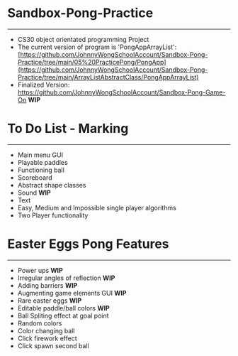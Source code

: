 # Sandbox-Pong-Practice
---
 - CS30 object orientated programming Project
 - The current version of program is 'PongAppArrayList': [https://github.com/JohnnyWongSchoolAccount/Sandbox-Pong-Practice/tree/main/05%20PracticePong/PongApp](https://github.com/JohnnyWongSchoolAccount/Sandbox-Pong-Practice/tree/main/ArrayListAbstractClass/PongAppArrayList)
 - Finalized Version: https://github.com/JohnnyWongSchoolAccount/Sandbox-Pong-Game-On **WIP**

# To Do List - Marking
---
 - Main menu GUI
 - Playable paddles
 - Functioning ball
 - Scoreboard
 - Abstract shape classes
 - Sound **WIP**
 - Text
 - Easy, Medium and Impossible single player algorithms
 - Two Player functionality
# Easter Eggs Pong Features
 ---
 - Power ups **WIP**
 - Irregular angles of reflection **WIP**
 - Adding barriers **WIP**
 - Augmenting game elements GUI **WIP**
 - Rare easter eggs **WIP**
 - Editable paddle/ball colors **WIP**
 - Ball Spliting effect at goal point
 - Random colors
 - Color changing ball
 - Click firework effect
 - Click spawn second ball
